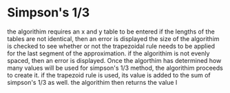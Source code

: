 # Simpson's 1/3
the algorithim requires an x and y table to be entered
if the lengths of the tables are not identical, then an error is displayed
the size of the algorithim is checked to see whether or not the trapezoidal rule needs to be applied for the last segment of the approximation.
if the algorithim is not evenly spaced, then an error is displayed.
Once the algorthim has determined how many values will be used for simpson's 1/3 method, the algorithim proceeds to create it.
if the trapezoid rule is used, its value is added to the sum of simpson's 1/3 as well. 
the algorithim then returns the value I
